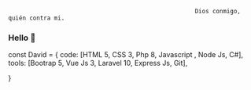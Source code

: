 
                                                         Dios conmigo, quién contra mi.

### Hello 👋
const David = {
  code: [HTML 5, CSS 3, Php 8, Javascript , Node Js, C#], <br>
  tools: [Bootrap 5, Vue Js 3, Laravel 10, Express Js, Git],
 
}
<!--
**nob322/nob322** is a ✨ _special_ ✨ repository because its `README.md` (this file) appears on your GitHub profile.

Here are some ideas to get you started:

- 🔭 I’m currently working on ...
- 🌱 I’m currently learning ...
- 👯 I’m looking to collaborate on ...
- 🤔 I’m looking for help with ...
- 💬 Ask me about ...
- 📫 How to reach me: ...
- 😄 Pronouns: ...
- ⚡ Fun fact: ...
-->
